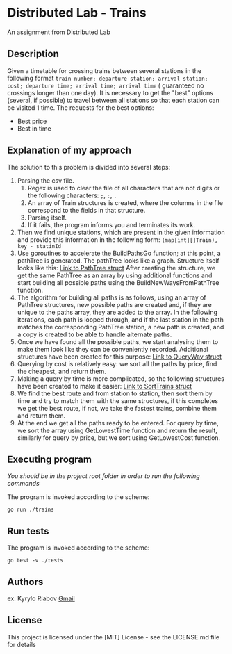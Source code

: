 # Distributed Lab - Trains

An assignment from Distributed Lab

## Description

Given a timetable for crossing trains between several stations in the following format
`train number; departure station; arrival station; cost; departure time; arrival time; arrival time`
( guaranteed no crossings longer than one day). 
It is necessary to get the "best" options (several, if possible) to travel between all stations so 
that each station can be visited 1 time. The requests for the best options:
* Best price
* Best in time

## Explanation of my approach

The solution to this problem is divided into several steps:
1. Parsing the csv file.
   1. Regex is used to clear the file of all characters that are not digits or the following characters: `;`, `:`, `.`
   2. An array of Train structures is created, where the columns in the file correspond to the fields in that structure.
   3. Parsing itself.
   4. If it fails, the program informs you and terminates its work.
2. Then we find unique stations, which are present in the given information and provide this information in the following form: 
`(map[int][]Train), key - statinId`
3. Use goroutines to accelerate the BuildPathsGo function; at this point, a pathTree is generated. 
The pathTree looks like a graph. Structure itself looks like this:
[Link to PathTree struct](https://github.com/KyrylR/distributed-lab-trains/blob/main/algoritms/findPath/pathTree.go)
After creating the structure, we get the same PathTree as an array by using additional functions and start 
building all possible paths using the BuildNewWaysFromPathTree function.
4. The algorithm for building all paths is as follows, using an array of PathTree structures, new possible 
paths are created and, if they are unique to the paths array, they are added to the array. 
In the following iterations, each path is looped through, and if the last station in the path matches the corresponding 
PathTree station, a new path is created, and a copy is created to be able to handle alternate paths.
5. Once we have found all the possible paths, we start analysing them to make them look like they can be conveniently 
recorded. Additional structures have been created for this purpose:
[Link to QueryWay struct](https://github.com/KyrylR/distributed-lab-trains/blob/main/algoritms/executeQuery/queryWay.go)
6. Querying by cost is relatively easy: we sort all the paths by price, find the cheapest, and return them.
7. Making a query by time is more complicated, so the following structures have been created to make it easier: [Link to SortTrains struct](https://github.com/KyrylR/distributed-lab-trains/blob/main/algoritms/executeQuery/sortTrains.go)
8. We find the best route and from station to station, then sort them by time and try to match them with the same 
structures, if this completes we get the best route, if not, we take the fastest trains, combine them and return them.
9. At the end we get all the paths ready to be entered. For query by time, we sort the array using GetLowestTime
function and return the result, similarly for query by price, but we sort using GetLowestCost function.

## Executing program
*You should be in the project root folder in order to run the following commands*

The program is invoked according to the scheme:
```
go run ./trains
```

## Run tests

The program is invoked according to the scheme:
```
go test -v ./tests
```

## Authors

ex. Kyrylo Riabov [Gmail](kyryl.ryabov@gmail.com)

## License

This project is licensed under the [MIT] License - see the LICENSE.md file for details
